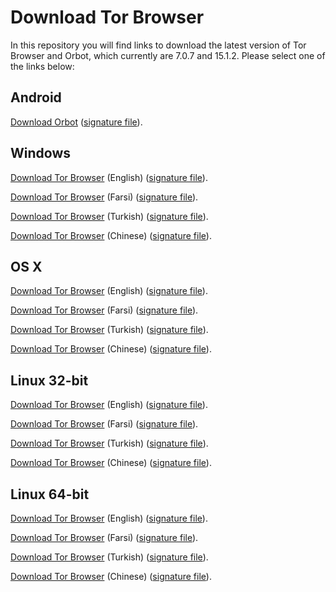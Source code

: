 # Download Tor Browser

In this repository you will find links to download the latest version of
Tor Browser and Orbot, which currently are 7.0.7 and 15.1.2. Please select one of the links below:

## Android
[Download Orbot](https://github.com/TheTorProject/gettorbrowser/releases/download/v15.1.2/Orbot-v15.1.2.apk) ([signature file](https://github.com/TheTorProject/gettorbrowser/releases/download/v15.1.2/Orbot-v15.1.2.apk.asc)).

## Windows
[Download Tor Browser](https://github.com/TheTorProject/gettorbrowser/releases/download/v7.0.7/torbrowser-install-7.0.7_en-US.exe) (English) ([signature file](https://github.com/TheTorProject/gettorbrowser/releases/download/v7.0.7/torbrowser-install-7.0.7_en-US.exe.asc)).

[Download Tor Browser](https://github.com/TheTorProject/gettorbrowser/releases/download/v7.0.7/torbrowser-install-7.0.7_fa.exe) (Farsi) ([signature file](https://github.com/TheTorProject/gettorbrowser/releases/download/v7.0.7/torbrowser-install-7.0.7_fa.exe.asc)).

[Download Tor Browser](https://github.com/TheTorProject/gettorbrowser/releases/download/v7.0.7/torbrowser-install-7.0.7_tr.exe) (Turkish) ([signature file](https://github.com/TheTorProject/gettorbrowser/releases/download/v7.0.7/torbrowser-install-7.0.7_tr.exe.asc)).

[Download Tor Browser](https://github.com/TheTorProject/gettorbrowser/releases/download/v7.0.7/torbrowser-install-7.0.7_zh-CN.exe) (Chinese) ([signature file](https://github.com/TheTorProject/gettorbrowser/releases/download/v7.0.7/torbrowser-install-7.0.7_zh-CN.exe.asc)).

## OS X
[Download Tor Browser](https://github.com/TheTorProject/gettorbrowser/releases/download/v7.0.7/TorBrowser-7.0.7-osx64_en-US.dmg) (English) ([signature file](https://github.com/TheTorProject/gettorbrowser/releases/download/v7.0.7/TorBrowser-7.0.7-osx64_en-US.dmg.asc)).

[Download Tor Browser](https://github.com/TheTorProject/gettorbrowser/releases/download/v7.0.7/TorBrowser-7.0.7-osx64_fa.dmg) (Farsi) ([signature file](https://github.com/TheTorProject/gettorbrowser/releases/download/v7.0.7/TorBrowser-7.0.7-osx64_fa.dmg.asc)).

[Download Tor Browser](https://github.com/TheTorProject/gettorbrowser/releases/download/v7.0.7/TorBrowser-7.0.7-osx64_tr.dmg) (Turkish) ([signature file](https://github.com/TheTorProject/gettorbrowser/releases/download/v7.0.7/TorBrowser-7.0.7-osx64_tr.dmg.asc)).

[Download Tor Browser](https://github.com/TheTorProject/gettorbrowser/releases/download/v7.0.7/TorBrowser-7.0.7-osx64_zh-CN.dmg) (Chinese) ([signature file](https://github.com/TheTorProject/gettorbrowser/releases/download/v7.0.7/TorBrowser-7.0.7-osx64_zh-CN.dmg.asc)).

## Linux 32-bit
[Download Tor Browser](https://github.com/TheTorProject/gettorbrowser/releases/download/v7.0.7/tor-browser-linux32-7.0.7_en-US.tar.xz) (English) ([signature file](https://github.com/TheTorProject/gettorbrowser/releases/download/v7.0.7/tor-browser-linux32-7.0.7_en-US.tar.xz.asc)).

[Download Tor Browser](https://github.com/TheTorProject/gettorbrowser/releases/download/v7.0.7/tor-browser-linux32-7.0.7_fa.tar.xz) (Farsi) ([signature file](https://github.com/TheTorProject/gettorbrowser/releases/download/v7.0.7/tor-browser-linux32-7.0.7_fa.tar.xz.asc)).

[Download Tor Browser](https://github.com/TheTorProject/gettorbrowser/releases/download/v7.0.7/tor-browser-linux32-7.0.7_tr.tar.xz) (Turkish) ([signature file](https://github.com/TheTorProject/gettorbrowser/releases/download/v7.0.7/tor-browser-linux32-7.0.7_tr.tar.xz.asc)).

[Download Tor Browser](https://github.com/TheTorProject/gettorbrowser/releases/download/v7.0.7/tor-browser-linux32-7.0.7_zh-CN.tar.xz) (Chinese) ([signature file](https://github.com/TheTorProject/gettorbrowser/releases/download/v7.0.7/tor-browser-linux32-7.0.7_zh-CN.tar.xz.asc)).

## Linux 64-bit
[Download Tor Browser](
https://github.com/TheTorProject/gettorbrowser/releases/download/v7.0.7/tor-browser-linux64-7.0.7_en-US.tar.xz) (English) ([signature file](https://github.com/TheTorProject/gettorbrowser/releases/download/v7.0.7/tor-browser-linux64-7.0.7_en-US.tar.xz.asc)).

[Download Tor Browser](
https://github.com/TheTorProject/gettorbrowser/releases/download/v7.0.7/tor-browser-linux64-7.0.7_fa.tar.xz) (Farsi) ([signature file](https://github.com/TheTorProject/gettorbrowser/releases/download/v7.0.7/tor-browser-linux64-7.0.7_fa.tar.xz.asc)).

[Download Tor Browser](
https://github.com/TheTorProject/gettorbrowser/releases/download/v7.0.7/tor-browser-linux64-7.0.7_tr.tar.xz) (Turkish) ([signature file](https://github.com/TheTorProject/gettorbrowser/releases/download/v7.0.7/tor-browser-linux64-7.0.7_tr.tar.xz.asc)).

[Download Tor Browser](
https://github.com/TheTorProject/gettorbrowser/releases/download/v7.0.7/tor-browser-linux64-7.0.7_zh-CN.tar.xz) (Chinese) ([signature file](https://github.com/TheTorProject/gettorbrowser/releases/download/v7.0.7/tor-browser-linux64-7.0.7_zh-CN.tar.xz.asc)).


